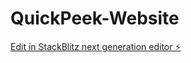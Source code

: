 # QuickPeek-Website

[Edit in StackBlitz next generation editor ⚡️](https://stackblitz.com/~/github.com/nomandhoni-cs/QuickPeek-Website)